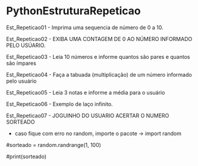 # PythonEstruturaRepeticao

Est_Repeticao01 - Imprima uma sequencia de número de 0 a 10.

Est_Repeticao02 - EXIBA UMA CONTAGEM DE 0 AO NÚMERO INFORMADO PELO USÚARIO.

Est_Repeticao03 - Leia 10 números e informe quantos são pares e quantos são ímpares

Est_Repeticao04 - Faça a tabuada (multiplicação) de um número informado pelo usuário

Est_Repeticao05 - Leia 3 notas e informe a média para o usuário

Est_Repeticao06 -  Exemplo de laço infinito.

Est_Repeticao07 - JOGUINHO DO USUARIO ACERTAR O NUMERO SORTEADO
 - caso fique com erro no random, importe o pacote -> import random 
  
  #sorteado = random.randrange(1, 100)
   
   #print(sorteado)
